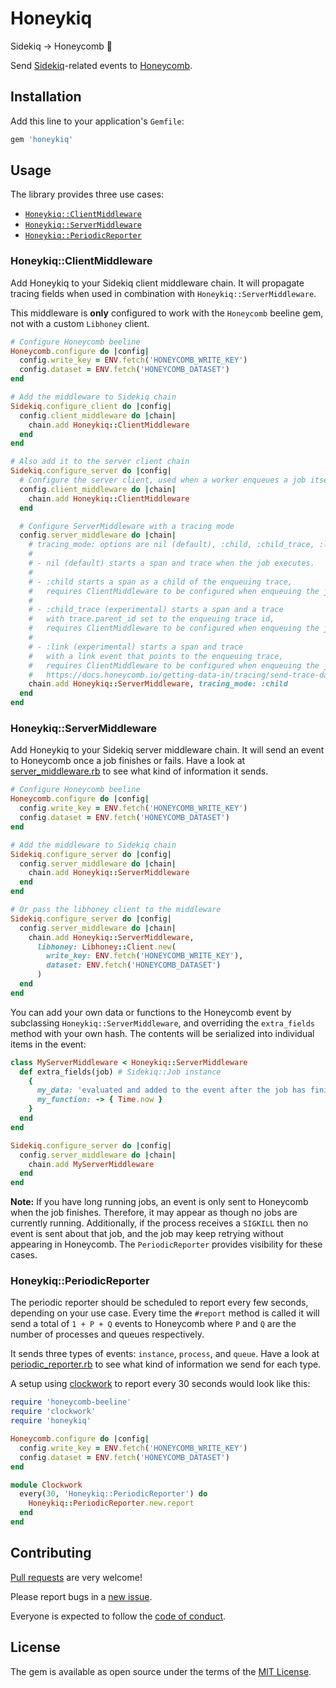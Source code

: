 # Honeykiq

Sidekiq → Honeycomb 🐝

Send [Sidekiq](https://sidekiq.org)-related events to
[Honeycomb](https://www.honeycomb.io).

## Installation

Add this line to your application's `Gemfile`:

```ruby
gem 'honeykiq'
```

## Usage

The library provides three use cases:

- [`Honeykiq::ClientMiddleware`]
- [`Honeykiq::ServerMiddleware`]
- [`Honeykiq::PeriodicReporter`]

[`Honeykiq::ClientMiddleware`]: #HoneykiqClientMiddleware
[`Honeykiq::ServerMiddleware`]: #HoneykiqServerMiddleware
[`Honeykiq::PeriodicReporter`]: #HoneykiqPeriodicReporter

### Honeykiq::ClientMiddleware

Add Honeykiq to your Sidekiq client middleware chain. It will propagate tracing
fields when used in combination with `Honeykiq::ServerMiddleware`.

This middleware is **only** configured to work with the `Honeycomb` beeline gem,
not with a custom `Libhoney` client.

```ruby
# Configure Honeycomb beeline
Honeycomb.configure do |config|
  config.write_key = ENV.fetch('HONEYCOMB_WRITE_KEY')
  config.dataset = ENV.fetch('HONEYCOMB_DATASET')
end

# Add the middleware to Sidekiq chain
Sidekiq.configure_client do |config|
  config.client_middleware do |chain|
    chain.add Honeykiq::ClientMiddleware
  end
end

# Also add it to the server client chain
Sidekiq.configure_server do |config|
  # Configure the server client, used when a worker enqueues a job itself.
  config.client_middleware do |chain|
    chain.add Honeykiq::ClientMiddleware
  end

  # Configure ServerMiddleware with a tracing mode
  config.server_middleware do |chain|
    # tracing_mode: options are nil (default), :child, :child_trace, :link
    #
    # - nil (default) starts a span and trace when the job executes.
    #
    # - :child starts a span as a child of the enqueuing trace,
    #   requires ClientMiddleware to be configured when enqueuing the job.
    #
    # - :child_trace (experimental) starts a span and a trace
    #   with trace.parent_id set to the enqueuing trace id,
    #   requires ClientMiddleware to be configured when enqueuing the job.
    #
    # - :link (experimental) starts a span and trace
    #   with a link event that points to the enqueuing trace,
    #   requires ClientMiddleware to be configured when enqueuing the job.
    #   https://docs.honeycomb.io/getting-data-in/tracing/send-trace-data/#links
    chain.add Honeykiq::ServerMiddleware, tracing_mode: :child
  end
end
```

### Honeykiq::ServerMiddleware

Add Honeykiq to your Sidekiq server middleware chain. It will send an event to
Honeycomb once a job finishes or fails. Have a look at [server_middleware.rb]
to see what kind of information it sends.

[server_middleware.rb]: https://github.com/carwow/honeykiq/blob/master/lib/honeykiq/server_middleware.rb

```ruby
# Configure Honeycomb beeline
Honeycomb.configure do |config|
  config.write_key = ENV.fetch('HONEYCOMB_WRITE_KEY')
  config.dataset = ENV.fetch('HONEYCOMB_DATASET')
end

# Add the middleware to Sidekiq chain
Sidekiq.configure_server do |config|
  config.server_middleware do |chain|
    chain.add Honeykiq::ServerMiddleware
  end
end

# Or pass the libhoney client to the middleware
Sidekiq.configure_server do |config|
  config.server_middleware do |chain|
    chain.add Honeykiq::ServerMiddleware,
      libhoney: Libhoney::Client.new(
        write_key: ENV.fetch('HONEYCOMB_WRITE_KEY'),
        dataset: ENV.fetch('HONEYCOMB_DATASET')
      )
  end
end
```

You can add your own data or functions to the Honeycomb event by subclassing
`Honeykiq::ServerMiddleware`, and overriding the `extra_fields` method with
your own hash. The contents will be serialized into individual items in the
event:

```ruby
class MyServerMiddleware < Honeykiq::ServerMiddleware
  def extra_fields(job) # Sidekiq::Job instance
    {
      my_data: 'evaluated and added to the event after the job has finished/errored',
      my_function: -> { Time.now }
    }
  end
end

Sidekiq.configure_server do |config|
  config.server_middleware do |chain|
    chain.add MyServerMiddleware
  end
end
```

**Note:** If you have long running jobs, an event is only sent to Honeycomb
when the job finishes. Therefore, it may appear as though no jobs are currently
running.  Additionally, if the process receives a `SIGKILL` then no event is
sent about that job, and the job may keep retrying without appearing in
Honeycomb. The `PeriodicReporter` provides visibility for these cases.

### Honeykiq::PeriodicReporter

The periodic reporter should be scheduled to report every few seconds,
depending on your use case. Every time the `#report` method is called it will
send a total of `1 + P + Q` events to Honeycomb where `P` and `Q` are the
number of processes and queues respectively.

It sends three types of events: `instance`, `process`, and `queue`. Have a look
at [periodic_reporter.rb] to see what kind of information we send for each
type.

[periodic_reporter.rb]: https://github.com/carwow/honeykiq/blob/master/lib/honeykiq/periodic_reporter.rb

A setup using [clockwork] to report every 30 seconds would look like this:

```ruby
require 'honeycomb-beeline'
require 'clockwork'
require 'honeykiq'

Honeycomb.configure do |config|
  config.write_key = ENV.fetch('HONEYCOMB_WRITE_KEY')
  config.dataset = ENV.fetch('HONEYCOMB_DATASET')
end

module Clockwork
  every(30, 'Honeykiq::PeriodicReporter') do
    Honeykiq::PeriodicReporter.new.report
  end
end
```

[clockwork]: https://github.com/Rykian/clockwork

## Contributing

[Pull requests] are very welcome!

Please report bugs in a [new issue].

Everyone is expected to follow the [code of conduct].

[Pull requests]: https://github.com/carwow/honeykiq/pulls
[new issue]: https://github.com/carwow/honeykiq/issues/new
[code of conduct]: https://github.com/carwow/honeykiq/tree/master/CODE_OF_CONDUCT.md

## License

The gem is available as open source under the terms of the
[MIT License](https://opensource.org/licenses/MIT).
